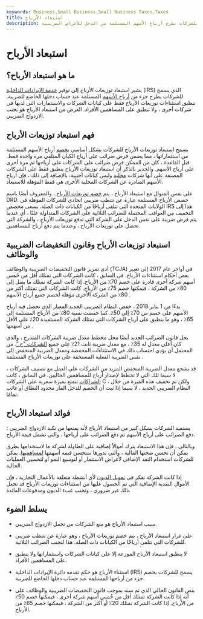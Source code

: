 ```yaml
---
keywords: Business,Small Business,Small Business Taxes,Taxes
title: استبعاد الأرباح
description: استبعاد توزيعات الأرباح هو قاعدة تسمح للشركات بطرح أرباح الأسهم المستلمة من الدخل للأغراض الضريبية.
---
```


# استبعاد الأرباح
## ما هو استبعاد الأرباح؟

يشير استبعاد توزيعات الأرباح إلى توفير [خدمة الإيرادات الداخلية](/irs) (IRS) الذي يسمح للشركات بطرح جزء من [أرباح الأسهم](/dividend) المستلمة عند حساب دخلها الخاضع للضريبة. تنطبق استثناءات توزيعات الأرباح فقط على كيانات الشركات والاستثمارات التي لديها في شركات أخرى ، ولا تنطبق على المساهمين الأفراد. الغرض من استبعاد الأرباح هو تجنب الازدواج الضريبي.

## فهم استبعاد توزيعات الأرباح

يسمح استبعاد توزيعات الأرباح للشركات بشكل أساسي [بخصم](/deduction) أرباح الأسهم المستلمة من استثماراتها ، مما يضمن فرض ضرائب على أرباح الكيان المتلقي مرة واحدة فقط. قبل القاعدة ، كان من الممكن فرض ضرائب على الشركات على أرباحها ثم مرة أخرى على أرباح الأسهم. والجدير بالذكر أن استبعاد توزيعات الأرباح ينطبق فقط على الشركات المصنفة على أنها شركات [محلية](/domestic-corporation) وليس كيانات أجنبية. بالإضافة إلى ذلك ، فإن أرباح الأسهم الصادرة عن الشركات المحلية الأخرى هي فقط المؤهلة للاستبعاد.

على نفس المنوال مع استبعاد الأرباح ، يتم [خصم توزيعات الأرباح](/dividendreceiveddeduction) ، والمعروف أيضًا باسم DRD. حصص الأرباح المستلمة عبارة عن شطب ضريبي اتحادي للشركات المؤهلة في الولايات المتحدة التي تتلقى أرباحًا من الكيانات ذات الصلة. يسعى مخصص IRS هذا إلى التخفيف من العواقب المحتملة للضرائب الثلاثية على الشركات المتداولة علنًا ، أي عندما يتم فرض ضريبة على نفس الدخل على الشركة التي تدفع توزيعات الأرباح ، والشركة التي تحصل على توزيعات الأرباح ، وعندما يتم دفع أرباح للمساهمين.

## استبعاد توزيعات الأرباح وقانون التخفيضات الضريبية والوظائف

أدى تمرير قانون التخفيضات الضريبية والوظائف (TCJA) في أواخر عام 2017 إلى تغيير بعض أحكام استثناءات الأرباح. في السابق ، كانت الشركات التي تمتلك أقل من خُمس أسهم شركة أخرى قادرة على خصم 70٪ من الأرباح. إذا كانت الشركة تمتلك ما يصل إلى 80٪ من الشركة ، فيمكنها خصم 75٪ من الأرباح. كانت الشركات التي تمتلك أكثر من 80٪ من الشركة الأخرى مؤهلة لخصم جميع أرباح الأسهم .

بدءًا من 1 يناير 2018 ، خفض النظام الضريبي الجديد المعيار الذي تحصل فيه أرباح الأسهم على خصم من 70٪ إلى 50٪. كما خفضت نسبة 80٪ من الأرباح المستلمة إلى 65٪ ، وهو ما ينطبق على أرباح الشركات التي تمتلك الشركة المستفيدة 20٪ على الأقل من أسهمها .

يحل قانون الضرائب الجديد أيضًا محل مخطط معدل ضريبة الشركات المتدرج ، والذي كان أعلى معدل له 35٪ ، مع معدل ضريبة ثابت 21٪ على جميع [الشركات "ج "](/c-corporation). من المحتمل أن يؤدي احتساب ذلك في الاستثناءات المخفضة ومعدل الضريبة المنخفض إلى نفس الضريبة الفعلية المستحقة على توزيعات الأرباح المستلمة .

قد يشجع معدل الضريبة المنخفض المزيد من الشركات على العمل مع تصنيف الشركات ، لا سيما تلك التي لا تخطط لإصدار أرباح للمساهمين الحاليين. في السابق ، كانت [الشراكات](/partnership) تتمتع بميزة سعرية على الشركات C ، ولكن تم تخفيف هذه الميزة من خلال النظام الضريبي الجديد ، لا سيما إذا ثبت أن الخصم للدخل المار محدود النطاق أو غائب تمامًا.

## فوائد استبعاد الأرباح

يستفيد الشركات بشكل كبير من استبعاد الأرباح لأنه يمنعها من تكبد الازدواج الضريبي ؛ دفع الضرائب على أرباح الأسهم ثم دفع الضرائب على أرباحها ، والتي تشمل قيمة الأرباح.

وبالتالي ، فإن هذا الاستبعاد يترك أموالاً إضافية على الطاولة لشركة ما لاستخدامها بطرق يمكن أن تحسن صحتها المالية ، والتي بدورها ستحسن قيمة أسهمها [لمساهميها](/shareholder). يمكن للشركات استخدام النقد الإضافي لأغراض الاستثمار أو لتوسيع النمو أو لتحسين العمليات الحالية.

إذا كانت الشركة تفكر في [تمويل الديون](/debtfinancing) لأي أنشطة متعلقة بالأعمال التجارية ، فإن الأموال النقدية الإضافية التي تم الحصول عليها من استثناءات توزيعات الأرباح قد تجعل ذلك غير ضروري ، وتجنب عبء الديون ومدفوعات الفائدة.

## يسلط الضوء

- سبب استبعاد الأرباح هو منع الشركات من تحمل الازدواج الضريبي.

- على غرار استبعاد الأرباح ، يتم خصم توزيعات الأرباح ، وهو عبارة عن شطب ضريبي للشركات التي تتلقى أرباحًا من الكيانات ذات الصلة. هذا لتجنب الضرائب الثلاثية.

- لا ينطبق استبعاد الأرباح الموزعة إلا على كيانات الشركات واستثماراتها ولا ينطبق على المساهمين الأفراد.

- استثناء الأرباح هو حكم تقدمه دائرة الإيرادات الداخلية (IRS) يسمح للشركات بخصم جزء من أرباحها المستلمة عند حساب دخلها الخاضع للضريبة.

- ينص القانون الحالي الذي تم سنه بموجب قانون التخفيضات الضريبية والوظائف على أنه إذا كانت الشركة تمتلك أقل من خُمس أسهم شركة أخرى ، فيمكنها خصم 50٪ من الأرباح. إذا كانت الشركة تمتلك 20٪ أو أكثر من الشركة ، فيمكنها خصم 65٪ من الأرباح.

